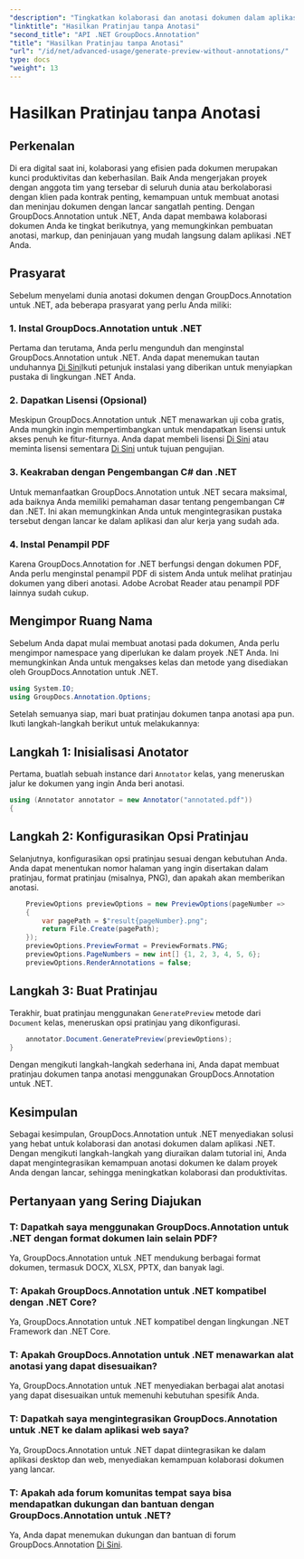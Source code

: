 ```yaml
---
"description": "Tingkatkan kolaborasi dan anotasi dokumen dalam aplikasi .NET menggunakan GroupDocs.Annotation untuk .NET. Buat anotasi, tandai, dan tinjau dokumen dengan mudah menggunakan pustaka canggih ini."
"linktitle": "Hasilkan Pratinjau tanpa Anotasi"
"second_title": "API .NET GroupDocs.Annotation"
"title": "Hasilkan Pratinjau tanpa Anotasi"
"url": "/id/net/advanced-usage/generate-preview-without-annotations/"
type: docs
"weight": 13
---
```


# Hasilkan Pratinjau tanpa Anotasi

## Perkenalan
Di era digital saat ini, kolaborasi yang efisien pada dokumen merupakan kunci produktivitas dan keberhasilan. Baik Anda mengerjakan proyek dengan anggota tim yang tersebar di seluruh dunia atau berkolaborasi dengan klien pada kontrak penting, kemampuan untuk membuat anotasi dan meninjau dokumen dengan lancar sangatlah penting. Dengan GroupDocs.Annotation untuk .NET, Anda dapat membawa kolaborasi dokumen Anda ke tingkat berikutnya, yang memungkinkan pembuatan anotasi, markup, dan peninjauan yang mudah langsung dalam aplikasi .NET Anda.
## Prasyarat
Sebelum menyelami dunia anotasi dokumen dengan GroupDocs.Annotation untuk .NET, ada beberapa prasyarat yang perlu Anda miliki:
### 1. Instal GroupDocs.Annotation untuk .NET
Pertama dan terutama, Anda perlu mengunduh dan menginstal GroupDocs.Annotation untuk .NET. Anda dapat menemukan tautan unduhannya [Di Sini](https://releases.groupdocs.com/annotation/net/)Ikuti petunjuk instalasi yang diberikan untuk menyiapkan pustaka di lingkungan .NET Anda.
### 2. Dapatkan Lisensi (Opsional)
Meskipun GroupDocs.Annotation untuk .NET menawarkan uji coba gratis, Anda mungkin ingin mempertimbangkan untuk mendapatkan lisensi untuk akses penuh ke fitur-fiturnya. Anda dapat membeli lisensi [Di Sini](https://purchase.groupdocs.com/buy) atau meminta lisensi sementara [Di Sini](https://purchase.groupdocs.com/temporary-license/) untuk tujuan pengujian.
### 3. Keakraban dengan Pengembangan C# dan .NET
Untuk memanfaatkan GroupDocs.Annotation untuk .NET secara maksimal, ada baiknya Anda memiliki pemahaman dasar tentang pengembangan C# dan .NET. Ini akan memungkinkan Anda untuk mengintegrasikan pustaka tersebut dengan lancar ke dalam aplikasi dan alur kerja yang sudah ada.
### 4. Instal Penampil PDF
Karena GroupDocs.Annotation for .NET berfungsi dengan dokumen PDF, Anda perlu menginstal penampil PDF di sistem Anda untuk melihat pratinjau dokumen yang diberi anotasi. Adobe Acrobat Reader atau penampil PDF lainnya sudah cukup.

## Mengimpor Ruang Nama
Sebelum Anda dapat mulai membuat anotasi pada dokumen, Anda perlu mengimpor namespace yang diperlukan ke dalam proyek .NET Anda. Ini memungkinkan Anda untuk mengakses kelas dan metode yang disediakan oleh GroupDocs.Annotation untuk .NET.

```csharp
using System.IO;
using GroupDocs.Annotation.Options;
```

Setelah semuanya siap, mari buat pratinjau dokumen tanpa anotasi apa pun. Ikuti langkah-langkah berikut untuk melakukannya:
## Langkah 1: Inisialisasi Anotator
Pertama, buatlah sebuah instance dari `Annotator` kelas, yang meneruskan jalur ke dokumen yang ingin Anda beri anotasi.
```csharp
using (Annotator annotator = new Annotator("annotated.pdf"))
{
```
## Langkah 2: Konfigurasikan Opsi Pratinjau
Selanjutnya, konfigurasikan opsi pratinjau sesuai dengan kebutuhan Anda. Anda dapat menentukan nomor halaman yang ingin disertakan dalam pratinjau, format pratinjau (misalnya, PNG), dan apakah akan memberikan anotasi.
```csharp
    PreviewOptions previewOptions = new PreviewOptions(pageNumber =>
    {
        var pagePath = $"result{pageNumber}.png";
        return File.Create(pagePath);
    });
    previewOptions.PreviewFormat = PreviewFormats.PNG;
    previewOptions.PageNumbers = new int[] {1, 2, 3, 4, 5, 6};
    previewOptions.RenderAnnotations = false;
```
## Langkah 3: Buat Pratinjau
Terakhir, buat pratinjau menggunakan `GeneratePreview` metode dari `Document` kelas, meneruskan opsi pratinjau yang dikonfigurasi.
```csharp
    annotator.Document.GeneratePreview(previewOptions);
}
```
Dengan mengikuti langkah-langkah sederhana ini, Anda dapat membuat pratinjau dokumen tanpa anotasi menggunakan GroupDocs.Annotation untuk .NET.

## Kesimpulan
Sebagai kesimpulan, GroupDocs.Annotation untuk .NET menyediakan solusi yang hebat untuk kolaborasi dan anotasi dokumen dalam aplikasi .NET. Dengan mengikuti langkah-langkah yang diuraikan dalam tutorial ini, Anda dapat mengintegrasikan kemampuan anotasi dokumen ke dalam proyek Anda dengan lancar, sehingga meningkatkan kolaborasi dan produktivitas.
## Pertanyaan yang Sering Diajukan
### T: Dapatkah saya menggunakan GroupDocs.Annotation untuk .NET dengan format dokumen lain selain PDF?
Ya, GroupDocs.Annotation untuk .NET mendukung berbagai format dokumen, termasuk DOCX, XLSX, PPTX, dan banyak lagi.
### T: Apakah GroupDocs.Annotation untuk .NET kompatibel dengan .NET Core?
Ya, GroupDocs.Annotation untuk .NET kompatibel dengan lingkungan .NET Framework dan .NET Core.
### T: Apakah GroupDocs.Annotation untuk .NET menawarkan alat anotasi yang dapat disesuaikan?
Ya, GroupDocs.Annotation untuk .NET menyediakan berbagai alat anotasi yang dapat disesuaikan untuk memenuhi kebutuhan spesifik Anda.
### T: Dapatkah saya mengintegrasikan GroupDocs.Annotation untuk .NET ke dalam aplikasi web saya?
Ya, GroupDocs.Annotation untuk .NET dapat diintegrasikan ke dalam aplikasi desktop dan web, menyediakan kemampuan kolaborasi dokumen yang lancar.
### T: Apakah ada forum komunitas tempat saya bisa mendapatkan dukungan dan bantuan dengan GroupDocs.Annotation untuk .NET?
Ya, Anda dapat menemukan dukungan dan bantuan di forum GroupDocs.Annotation [Di Sini](https://forum.groupdocs.com/c/annotation/10).